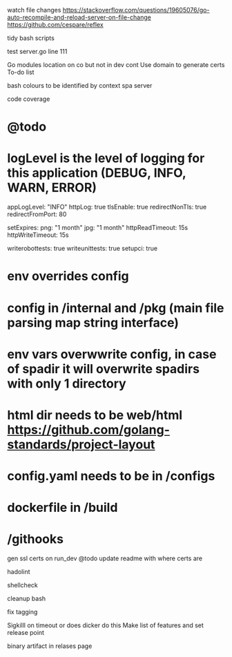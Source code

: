 

watch file changes
https://stackoverflow.com/questions/19605076/go-auto-recompile-and-reload-server-on-file-change
https://github.com/cespare/reflex


tidy bash scripts

test server.go line 111

Go modules location on co but not in dev cont
Use domain to generate certs
To-do list


bash colours to be identified by context spa server


code coverage


# @todo
# logLevel is the level of logging for this application (DEBUG, INFO, WARN, ERROR)
appLogLevel: "INFO"
httpLog: true
tlsEnable: true
redirectNonTls: true
redirectFromPort: 80


setExpires:
  png: "1 month"
  jpg: "1 month"
httpReadTimeout: 15s
httpWriteTimeout: 15s


writerobottests: true
writeunittests: true
setupci: true



# env overrides config
# config in /internal  and /pkg (main file parsing map string interface)
# env vars overwwrite config, in case of spadir it will overwrite spadirs with only 1 directory
# html dir needs to be web/html https://github.com/golang-standards/project-layout
# config.yaml needs to be in /configs
# dockerfile in /build
# /githooks

gen ssl certs on run_dev
@todo update readme with where certs are


hadolint

shellcheck


cleanup bash

fix tagging

Sigkilll on timeout or does dicker do this
Make list of features and set release point

binary artifact in relases page
